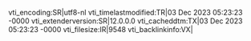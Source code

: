 vti_encoding:SR|utf8-nl
vti_timelastmodified:TR|03 Dec 2023 05:23:23 -0000
vti_extenderversion:SR|12.0.0.0
vti_cacheddtm:TX|03 Dec 2023 05:23:23 -0000
vti_filesize:IR|9548
vti_backlinkinfo:VX|
